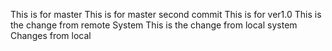 This is for master
This is for master second commit
This is for ver1.0
This is the change from remote System
This is the change from local system
Changes from local
